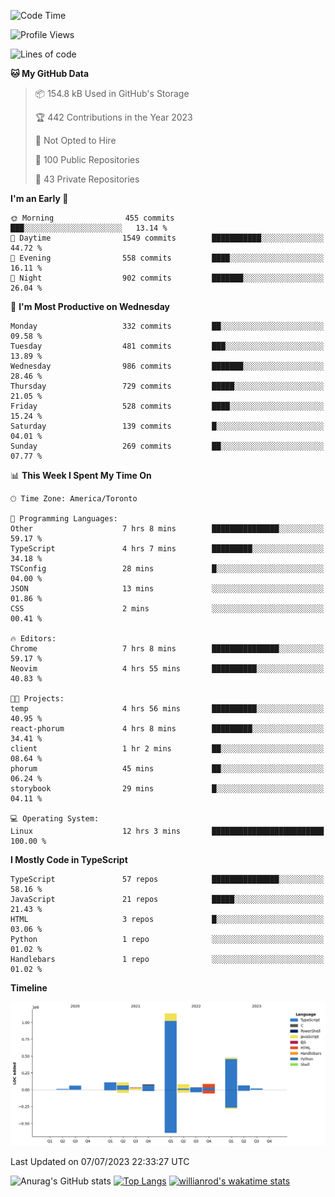 <!--START_SECTION:waka-->
![Code Time](http://img.shields.io/badge/Code%20Time-386%20hrs%2042%20mins-blue)

![Profile Views](http://img.shields.io/badge/Profile%20Views-0-blue)

![Lines of code](https://img.shields.io/badge/From%20Hello%20World%20I%27ve%20Written-2.3%20million%20lines%20of%20code-blue)

**🐱 My GitHub Data** 

> 📦 154.8 kB Used in GitHub's Storage 
 > 
> 🏆 442 Contributions in the Year 2023
 > 
> 🚫 Not Opted to Hire
 > 
> 📜 100 Public Repositories 
 > 
> 🔑 43 Private Repositories 
 > 
**I'm an Early 🐤** 

```text
🌞 Morning                455 commits         ███░░░░░░░░░░░░░░░░░░░░░░   13.14 % 
🌆 Daytime                1549 commits        ███████████░░░░░░░░░░░░░░   44.72 % 
🌃 Evening                558 commits         ████░░░░░░░░░░░░░░░░░░░░░   16.11 % 
🌙 Night                  902 commits         ███████░░░░░░░░░░░░░░░░░░   26.04 % 
```
📅 **I'm Most Productive on Wednesday** 

```text
Monday                   332 commits         ██░░░░░░░░░░░░░░░░░░░░░░░   09.58 % 
Tuesday                  481 commits         ███░░░░░░░░░░░░░░░░░░░░░░   13.89 % 
Wednesday                986 commits         ███████░░░░░░░░░░░░░░░░░░   28.46 % 
Thursday                 729 commits         █████░░░░░░░░░░░░░░░░░░░░   21.05 % 
Friday                   528 commits         ████░░░░░░░░░░░░░░░░░░░░░   15.24 % 
Saturday                 139 commits         █░░░░░░░░░░░░░░░░░░░░░░░░   04.01 % 
Sunday                   269 commits         ██░░░░░░░░░░░░░░░░░░░░░░░   07.77 % 
```


📊 **This Week I Spent My Time On** 

```text
🕑︎ Time Zone: America/Toronto

💬 Programming Languages: 
Other                    7 hrs 8 mins        ███████████████░░░░░░░░░░   59.17 % 
TypeScript               4 hrs 7 mins        █████████░░░░░░░░░░░░░░░░   34.18 % 
TSConfig                 28 mins             █░░░░░░░░░░░░░░░░░░░░░░░░   04.00 % 
JSON                     13 mins             ░░░░░░░░░░░░░░░░░░░░░░░░░   01.86 % 
CSS                      2 mins              ░░░░░░░░░░░░░░░░░░░░░░░░░   00.41 % 

🔥 Editors: 
Chrome                   7 hrs 8 mins        ███████████████░░░░░░░░░░   59.17 % 
Neovim                   4 hrs 55 mins       ██████████░░░░░░░░░░░░░░░   40.83 % 

🐱‍💻 Projects: 
temp                     4 hrs 56 mins       ██████████░░░░░░░░░░░░░░░   40.95 % 
react-phorum             4 hrs 8 mins        █████████░░░░░░░░░░░░░░░░   34.41 % 
client                   1 hr 2 mins         ██░░░░░░░░░░░░░░░░░░░░░░░   08.64 % 
phorum                   45 mins             ██░░░░░░░░░░░░░░░░░░░░░░░   06.24 % 
storybook                29 mins             █░░░░░░░░░░░░░░░░░░░░░░░░   04.11 % 

💻 Operating System: 
Linux                    12 hrs 3 mins       █████████████████████████   100.00 % 
```

**I Mostly Code in TypeScript** 

```text
TypeScript               57 repos            ███████████████░░░░░░░░░░   58.16 % 
JavaScript               21 repos            █████░░░░░░░░░░░░░░░░░░░░   21.43 % 
HTML                     3 repos             █░░░░░░░░░░░░░░░░░░░░░░░░   03.06 % 
Python                   1 repo              ░░░░░░░░░░░░░░░░░░░░░░░░░   01.02 % 
Handlebars               1 repo              ░░░░░░░░░░░░░░░░░░░░░░░░░   01.02 % 
```



**Timeline**

![Lines of Code chart](https://raw.githubusercontent.com/wise-introvert/wise-introvert/master/assets/bar_graph.png)


 Last Updated on 07/07/2023 22:33:27 UTC
<!--END_SECTION:waka-->

![Anurag's GitHub stats](https://github-readme-stats.vercel.app/api?username=wise-introvert&count_private=true&show_icons=true)
[![Top Langs](https://github-readme-stats.vercel.app/api/top-langs/?username=wise-introvert&langs_count=10)](https://github.com/anuraghazra/github-readme-stats)
[![willianrod's wakatime stats](https://github-readme-stats.vercel.app/api/wakatime?username=wiseintrovert)](https://github.com/anuraghazra/github-readme-stats)
